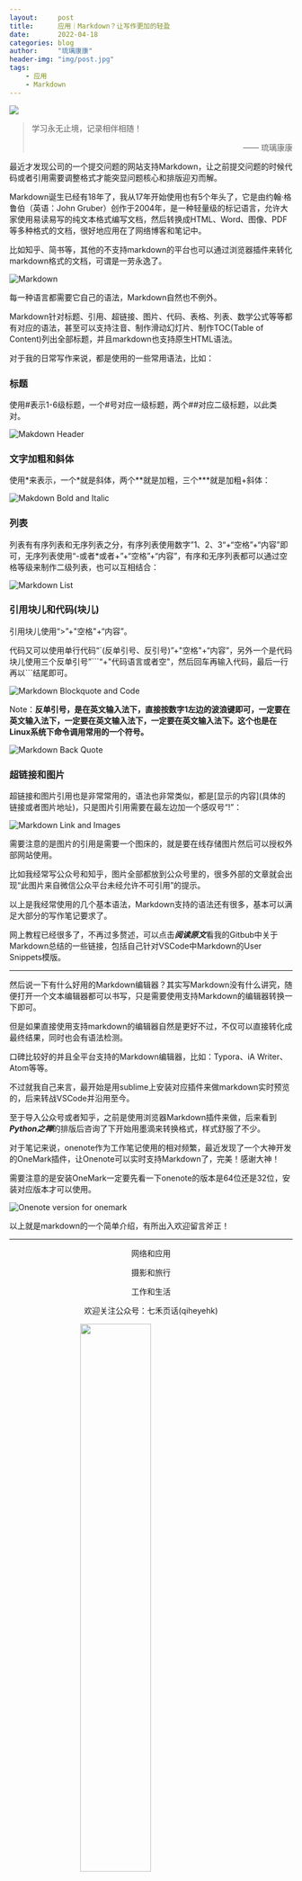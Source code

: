 ```yaml
---
layout:     post
title:      应用｜Markdown？让写作更加的轻盈
date:       2022-04-18
categories: blog
author:     "琉璃康康"
header-img: "img/post.jpg"
tags:
    - 应用
    - Markdown
---
```


<style>
img{
  display:block;
  margin:0
  auto;
}
</style>

<meta name="referrer" content="never">

![][0]

> 学习永无止境，记录相伴相随！
> <p align="right">—— 琉璃康康</p>

最近才发现公司的一个提交问题的网站支持Markdown，让之前提交问题的时候代码或者引用需要调整格式才能突显问题核心和排版迎刃而解。

Markdown诞生已经有18年了，我从17年开始使用也有5个年头了，它是由约翰·格鲁伯（英语：John Gruber）创作于2004年，是一种轻量级的标记语言，允许大家使用易读易写的纯文本格式编写文档，然后转换成HTML、Word、图像、PDF等多种格式的文档，很好地应用在了网络博客和笔记中。

比如知乎、简书等，其他的不支持markdown的平台也可以通过浏览器插件来转化markdown格式的文档，可谓是一劳永逸了。

![Markdown][1]

每一种语言都需要它自己的语法，Markdown自然也不例外。

Markdown针对标题、引用、超链接、图片、代码、表格、列表、数学公式等等都有对应的语法，甚至可以支持注音、制作滑动幻灯片、制作TOC(Table of Content)列出全部标题，并且markdown也支持原生HTML语法。

对于我的日常写作来说，都是使用的一些常用语法，比如：

### 标题

使用#表示1-6级标题，一个#号对应一级标题，两个##对应二级标题，以此类对。

![Makdown Header][2]

### 文字加粗和斜体

使用\*来表示，一个\*就是斜体，两个\*\*就是加粗，三个\*\*\*就是加粗+斜体：

![Makdown Bold and Italic][3]

### 列表

列表有有序列表和无序列表之分，有序列表使用数字”1、2、3“+“空格”+“内容”即可，无序列表使用“-或者*或者+”+“空格”+“内容”，有序和无序列表都可以通过空格等级来制作二级列表，也可以互相结合：

![Markdown List][4]

### 引用块儿和代码(块儿)

引用块儿使用“\>”+"空格"+“内容”。

代码又可以使用单行代码“\`(反单引号、反引号)”+"空格"+“内容”，另外一个是代码块儿使用三个反单引号”\`\`\`“+"代码语言或者空"，然后回车再输入代码，最后一行再以\`\`\`结尾即可。

![Markdown Blockquote and Code][5]


Note：**反单引号，是在英文输入法下，直接按数字1左边的波浪键即可，一定要在英文输入法下，一定要在英文输入法下，一定要在英文输入法下。这个也是在Linux系统下命令调用常用的一个符号。**

![Markdown Back Quote][6]

### 超链接和图片

超链接和图片引用也是非常常用的，语法也非常类似，都是\[显示的内容\]\(具体的链接或者图片地址\)，只是图片引用需要在最左边加一个感叹号“!”：

![Markdown Link and Images][7]

需要注意的是图片的引用是需要一个图床的，就是要在线存储图片然后可以授权外部网站使用。

比如我经常写公众号和知乎，图片全部都放到公众号里的，很多外部的文章就会出现“此图片来自微信公众平台未经允许不可引用”的提示。

以上是我经常使用的几个基本语法，Markdown支持的语法还有很多，基本可以满足大部分的写作笔记要求了。

网上教程已经很多了，不再过多赘述，可以点击***阅读原文***看我的Gitbub中关于Markdown总结的一些链接，包括自己针对VSCode中Markdown的User Snippets模版。

------

然后说一下有什么好用的Markdown编辑器？其实写Markdown没有什么讲究，随便打开一个文本编辑器都可以书写，只是需要使用支持Markdown的编辑器转换一下即可。

但是如果直接使用支持markdown的编辑器自然是更好不过，不仅可以直接转化成最终结果，同时也会有语法检测。

口碑比较好的并且全平台支持的Markdown编辑器，比如：Typora、iA Writer、Atom等等。

不过就我自己来言，最开始是用sublime上安装对应插件来做markdown实时预览的，后来转战VSCode并沿用至今。

至于导入公众号或者知乎，之前是使用浏览器Markdown插件来做，后来看到***Python之禅***的排版后咨询了下开始用墨滴来转换格式，样式舒服了不少。

对于笔记来说，onenote作为工作笔记使用的相对频繁，最近发现了一个大神开发的OneMark插件，让Onenote可以实时支持Markdown了，完美！感谢大神！

需要注意的是安装OneMark一定要先看一下onenote的版本是64位还是32位，安装对应版本才可以使用。

![Onenote version for onemark][9]

以上就是markdown的一个简单介绍，有所出入欢迎留言斧正！

------------
<p align="center">网络和应用</p>
<p align="center">摄影和旅行</p>
<p align="center">工作和生活</p>
<p align="center">欢迎关注公众号：七禾页话(qiheyehk)</p>
<img src="https://mmbiz.qpic.cn/mmbiz_jpg/QqiaFS6NT0eAaCjLpPgUZricqK7lIOO3hYEYIbjibRlYaiaTsib0reaQfQTmaibVw2QqZLibBWpCHJdg0v3V7yX8sQgWw/0?wx_fmt=jpeg" width="50%"/>


[0]: http://mmbiz.qpic.cn/mmbiz_gif/QqiaFS6NT0eCHicr2j8v4oD4rClUscedr9r55alibqTP1e9kss3HO7voULLsEv4yicuFFy0IJJeLAzX88yzyU9VTgA/640?wx_fmt=gif


[1]: https://mmbiz.qpic.cn/mmbiz_png/QqiaFS6NT0eB0xE2h6ceMia5SP2LS3YM6kBa1mVqTYrQ3l2iat1upr2ZrxeAAfrKiauXYdHjXfwKlpAOBBBM4v94eg/0?wx_fmt=png


[2]: https://mmbiz.qpic.cn/mmbiz_png/QqiaFS6NT0eB0xE2h6ceMia5SP2LS3YM6kbNOlSefCtLAE8ZWQJTKT3AibhRx4TVr97YEEiaqRb98VibOFjaib1PmKCA/0?wx_fmt=png


[3]: https://mmbiz.qpic.cn/mmbiz_png/QqiaFS6NT0eB0xE2h6ceMia5SP2LS3YM6k0gLibNMrgWdBOqslQiaic0o913yLTbLYLHIu0tia63EZB2VZ5SgIjQ81lQ/0?wx_fmt=png


[4]: https://mmbiz.qpic.cn/mmbiz_png/QqiaFS6NT0eB0xE2h6ceMia5SP2LS3YM6kRwyWI9OtNvPYV4sIvrXBkpINncHDMO8sf3WOhCodZwKp64dqpBMgqg/0?wx_fmt=png


[5]: https://mmbiz.qpic.cn/mmbiz_png/QqiaFS6NT0eB0xE2h6ceMia5SP2LS3YM6ka1QSe2hvusKO0Gz9DGdA5qhrLHmG9yAkAzAA0bLt1Fb7LIepXeOHuQ/0?wx_fmt=png


[6]: https://mmbiz.qpic.cn/mmbiz_png/QqiaFS6NT0eB0xE2h6ceMia5SP2LS3YM6kKb7I3b1DP0OfDFsf8baPG6RibVInpJCGkPbUr2CV7dR0eg4L3qdY5hA/0?wx_fmt=png


[7]: https://mmbiz.qpic.cn/mmbiz_png/QqiaFS6NT0eB0xE2h6ceMia5SP2LS3YM6klkwQjxLFaEUAcdDicXwy3uxuYBkdpvjF66nEEkDqdboN05qnHy9HYBw/0?wx_fmt=png


[8]: 


[9]: https://mmbiz.qpic.cn/mmbiz_png/QqiaFS6NT0eB0xE2h6ceMia5SP2LS3YM6ksumiamricebZV0ofFTKadnyicBCgvM8oniaWE1ESw1WpVUr8Zguam350Ww/0?wx_fmt=png


